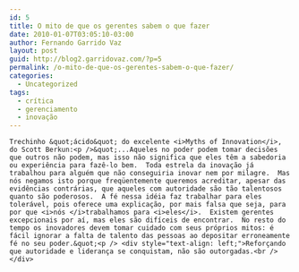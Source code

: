 ```yaml
---
id: 5
title: O mito de que os gerentes sabem o que fazer
date: 2010-01-07T03:05:10-03:00
author: Fernando Garrido Vaz
layout: post
guid: http://blog2.garridovaz.com/?p=5
permalink: /o-mito-de-que-os-gerentes-sabem-o-que-fazer/
categories:
  - Uncategorized
tags:
  - crítica
  - gerenciamento
  - inovação
---
```

<!--:en-->

    Trechinho &quot;ácido&quot; do excelente <i>Myths of Innovation</i>, do Scott Berkun:<p />&quot;...Aqueles no poder podem tomar decisões que outros não podem, mas isso não significa que eles têm a sabedoria ou experiência para fazê-lo bem.  Toda estrela da inovação já trabalhou para alguém que não conseguiria inovar nem por milagre.  Mas nós negamos isto porque freqüentemente queremos acreditar, apesar das evidências contrárias, que aqueles com autoridade são tão talentosos quanto são poderosos.  A fé nessa idéia faz trabalhar para eles tolerável, pois oferece uma explicação, por mais falsa que seja, para por que <i>nós </i>trabalhamos para <i>eles</i>.  Existem gerentes excepcionais por aí, mas eles são difíceis de encontrar.  No resto do tempo os inovadores devem tomar cuidado com seus próprios mitos: é fácil ignorar a falta de talento das pessoas ao depositar erroneamente fé no seu poder.&quot;<p /> <div style="text-align: left;">Reforçando que autoridade e liderança se conquistam, não são outorgadas.<br /></div>
    

<!--:-->